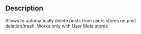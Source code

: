 ## Description
Allows to automatically delete posts from users stores on post deletion/trash. Works only with User Meta stores
